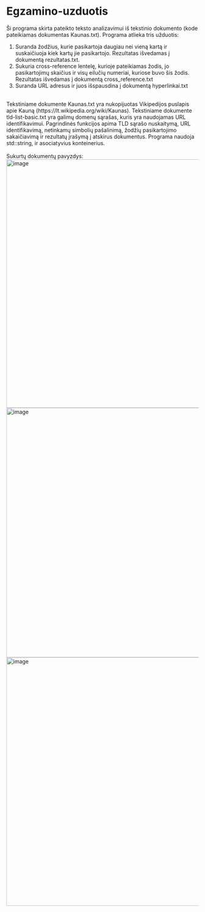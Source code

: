 # Egzamino-uzduotis

Ši programa skirta pateikto teksto analizavimui iš tekstinio dokumento (kode pateikiamas dokumentas Kaunas.txt).
Programa atlieka tris užduotis:
1. Suranda žodžius, kurie pasikartoja daugiau nei vieną kartą ir suskaičiuoja kiek kartų jie pasikartojo. Rezultatas išvedamas į dokumentą rezultatas.txt.
2. Sukuria cross-reference lentelę, kurioje pateikiamas žodis, jo pasikartojimų skaičius ir visų eilučių numeriai, kuriose buvo šis žodis. Rezultatas išvedamas į dokumentą cross_reference.txt
3. Suranda URL adresus ir juos išspausdina į dokumentą hyperlinkai.txt
<br />
Tekstiniame dokumente Kaunas.txt yra nukopijuotas Vikipedijos puslapis apie Kauną (https://lt.wikipedia.org/wiki/Kaunas).
Tekstiniame dokumente tld-list-basic.txt yra galimų domenų sąrašas, kuris yra naudojamas URL identifikavimui.
Pagrindinės funkcijos apima TLD sąrašo nuskaitymą, URL identifikavimą, netinkamų simbolių pašalinimą, žodžių pasikartojimo sakaičiavimą ir rezultatų įrašymą į atskirus dokumentus.
Programa naudoja std::string, ir asociatyvius konteinerius.
<br />
<br />
Sukurtų dokumentų pavyzdys:
<br />
<img width="649" alt="image" src="https://github.com/miglmigl/Egzamino-uzduotis/assets/144427943/76ff4575-d531-4a8a-9c0f-26d780008817">
<img width="652" alt="image" src="https://github.com/miglmigl/Egzamino-uzduotis/assets/144427943/465c79ef-1cf7-4dd5-8eef-cda74249dfa6">
<img width="649" alt="image" src="https://github.com/miglmigl/Egzamino-uzduotis/assets/144427943/c83cc953-7ce0-47eb-8db8-81b35c2a98ad">



